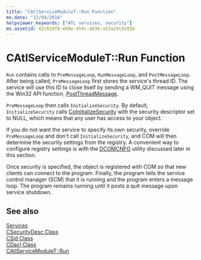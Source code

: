```yaml
---
title: "CAtlServiceModuleT::Run Function"
ms.date: "11/04/2016"
helpviewer_keywords: ["ATL services, security"]
ms.assetid: 42c010f0-e60e-459c-a63b-a53a24cda93b
---
```

# CAtlServiceModuleT::Run Function

`Run` contains calls to `PreMessageLoop`, `RunMessageLoop`, and `PostMessageLoop`. After being called, `PreMessageLoop` first stores the service's thread ID. The service will use this ID to close itself by sending a WM_QUIT message using the Win32 API function, [PostThreadMessage](/windows/desktop/api/winuser/nf-winuser-postthreadmessagea).

`PreMessageLoop` then calls `InitializeSecurity`. By default, `InitializeSecurity` calls [CoInitializeSecurity](/windows/desktop/api/combaseapi/nf-combaseapi-coinitializesecurity) with the security descriptor set to NULL, which means that any user has access to your object.

If you do not want the service to specify its own security, override `PreMessageLoop` and don't call `InitializeSecurity`, and COM will then determine the security settings from the registry. A convenient way to configure registry settings is with the [DCOMCNFG](../atl/dcomcnfg.md) utility discussed later in this section.

Once security is specified, the object is registered with COM so that new clients can connect to the program. Finally, the program tells the service control manager (SCM) that it is running and the program enters a message loop. The program remains running until it posts a quit message upon service shutdown.

## See also

[Services](../atl/atl-services.md)<br/>
[CSecurityDesc Class](../atl/reference/csecuritydesc-class.md)<br/>
[CSid Class](../atl/reference/csid-class.md)<br/>
[CDacl Class](../atl/reference/cdacl-class.md)<br/>
[CAtlServiceModuleT::Run](../atl/reference/catlservicemodulet-class.md#run)
